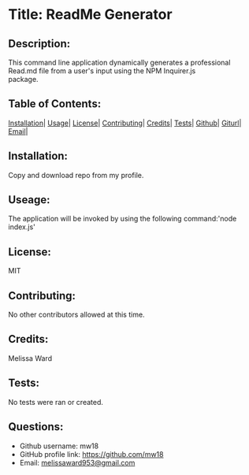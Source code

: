 # Title:  ReadMe Generator 
  
  ## Description: 
  This command line application dynamically generates a professional Read.md file from a user's input using the NPM Inquirer.js  
package.

## Table of Contents: 
  [Installation](#installation)|
  [Usage](#usage)|
  [License](#license)|
  [Contributing](#contributing)|
  [Credits](#credits)|
  [Tests](#tests)|
  [Github](#github)|
  [Giturl](#giturl)|
  [Email](#email)|

  ## Installation: 
  
  Copy and download repo from my profile. 

  ## Useage: 
  
  The application will be invoked by using the following command:'node index.js'

  ## License: 
  MIT

  ## Contributing: 
  No other contributors allowed at this time. 
  
  ## Credits: 
  Melissa Ward

  ## Tests: 
  No tests were ran or created.
  
  ## Questions: 
  - Github username: mw18
  - GitHub profile link: https://github.com/mw18  
  - Email: melissaward953@gmail.com
  
  
